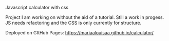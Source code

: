 Javascript calculator with css

Project I am working on without the aid of a tutorial.
Still a work in progess. JS needs refactoring and the CSS is only currently for structure.


Deployed on GItHub Pages:
https://mariaalouisaa.github.io/calculator/
